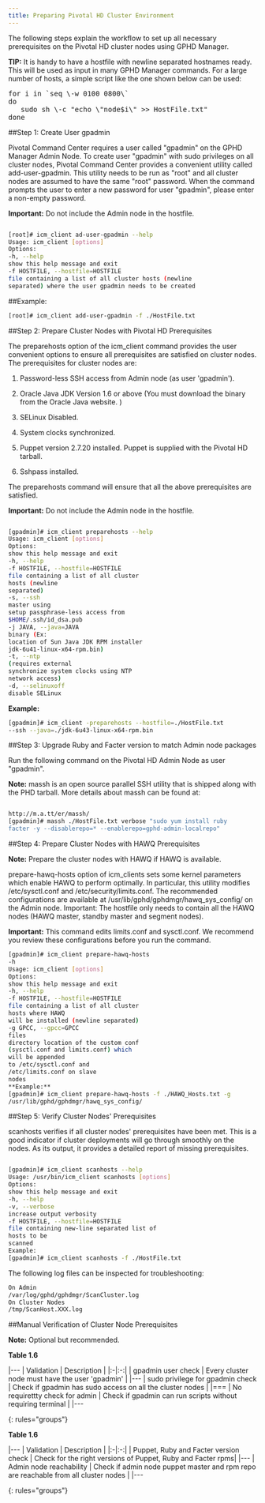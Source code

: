 ```yaml
---
title: Preparing Pivotal HD Cluster Environment
---
```


The following steps explain the workflow to set up all necessary prerequisites on the
Pivotal HD cluster nodes using GPHD Manager.

**TIP:** It is handy to have a hostfile with newline separated hostnames ready. This will
be used as input in many GPHD Manager commands. For a large number of hosts, a
simple script like the one shown below can be used:


<pre>
for i in `seq \-w 0100 0800\`
do 
   sudo sh \-c "echo \"node$i\" >> HostFile.txt"
done
</pre>


##Step 1: Create User gpadmin


Pivotal Command Center requires a user called "gpadmin" on the GPHD Manager
Admin Node. To create user "gpadmin" with sudo privileges on all cluster nodes,
Pivotal Command Center provides a convenient utility called add-user-gpadmin. This
utility needs to be run as "root" and all cluster nodes are assumed to have the same
"root" password. When the command prompts the user to enter a new password for
user "gpadmin", please enter a non-empty password.

**Important:** Do not include the Admin node in the hostfile.

```bash

[root]# icm_client ad-user-gpadmin --help
Usage: icm_client [options]
Options:
-h, --help
show this help message and exit
-f HOSTFILE, --hostfile=HOSTFILE
file containing a list of all cluster hosts (newline
separated) where the user gpadmin needs to be created

```
##Example:

```bash
[root]# icm_client add-user-gpadmin -f ./HostFile.txt

```

##Step 2: Prepare Cluster Nodes with Pivotal HD Prerequisites


The preparehosts option of the icm_client command provides the user convenient
options to ensure all prerequisites are satisfied on cluster nodes. The prerequisites for
cluster nodes are:

1.	Password-less SSH access from Admin node (as user 'gpadmin').

2. 	Oracle Java JDK Version 1.6 or above (You must download the binary from the
  	Oracle Java website. )

3. 	SELinux Disabled.

4. 	System clocks synchronized.

5. 	Puppet version 2.7.20 installed. Puppet is supplied with the Pivotal HD tarball.

6. 	Sshpass installed.

The preparehosts command will ensure that all the above prerequisites are satisfied.

**Important:** Do not include the Admin node in the hostfile.

```bash

[gpadmin]# icm_client preparehosts --help
Usage: icm_client [options]
Options:
show this help message and exit
-h, --help
-f HOSTFILE, --hostfile=HOSTFILE
file containing a list of all cluster
hosts (newline
separated)
-s, --ssh
master using
setup passphrase-less access from
$HOME/.ssh/id_dsa.pub
-j JAVA, --java=JAVA
binary (Ex:
location of Sun Java JDK RPM installer
jdk-6u41-linux-x64-rpm.bin)
-t, --ntp
(requires external
synchronize system clocks using NTP
network access)
-d, --selinuxoff
disable SELinux
```

**Example:**

```bash
[gpadmin]# icm_client -preparehosts --hostfile=./HostFile.txt
--ssh --java=./jdk-6u43-linux-x64-rpm.bin

```

##Step 3: Upgrade Ruby and Facter version to match Admin node packages

Run the following command on the Pivotal HD Admin Node as user "gpadmin".

**Note:** massh is an open source parallel SSH utility that is shipped along with the PHD
tarball. More details about massh can be found at:

```bash

http://m.a.tt/er/massh/
[gpadmin]# massh ./HostFile.txt verbose "sudo yum install ruby
facter -y --disablerepo=* --enablerepo=gphd-admin-localrepo"

```

##Step 4: Prepare Cluster Nodes with HAWQ Prerequisites


**Note:** Prepare the cluster nodes with HAWQ if HAWQ is available.

prepare-hawq-hosts option of icm_clients sets some kernel parameters which enable
HAWQ to perform optimally. In particular, this utility modifies /etc/sysctl.conf and
/etc/security/limits.conf. The recommended configurations are available at
/usr/lib/gphd/gphdmgr/hawq_sys_config/ on the Admin node.
Important: The hostfile only needs to contain all the HAWQ nodes (HAWQ master,
standby master and segment nodes).

**Important:** This command edits limits.conf and sysctl.conf. We recommend you
review these configurations before you run the command.

```bash
[gpadmin]# icm_client prepare-hawq-hosts
-h
Usage: icm_client [options]
Options:
show this help message and exit
-h, --help
-f HOSTFILE, --hostfile=HOSTFILE
file containing a list of all cluster
hosts where HAWQ
will be installed (newline separated)
-g GPCC, --gpcc=GPCC
files
directory location of the custom conf
(sysctl.conf and limits.conf) which
will be appended
to /etc/sysctl.conf and
/etc/limits.conf on slave
nodes
**Example:**
[gpadmin]# icm_client prepare-hawq-hosts -f ./HAWQ_Hosts.txt -g
/usr/lib/gphd/gphdmgr/hawq_sys_config/

```

##Step 5: Verify Cluster Nodes' Prerequisites


scanhosts verifies if all cluster nodes' prerequisites have been met. This is a good
indicator if cluster deployments will go through smoothly on the nodes. As its output,
it provides a detailed report of missing prerequisites.

```bash

[gpadmin]# icm_client scanhosts --help
Usage: /usr/bin/icm_client scanhosts [options]
Options:
show this help message and exit
-h, --help
-v, --verbose
increase output verbosity
-f HOSTFILE, --hostfile=HOSTFILE
file containing new-line separated list of
hosts to be
scanned
Example:
[gpadmin]# icm_client scanhosts -f ./HostFile.txt
```
The following log files can be inspected for troubleshooting:
```bash
On Admin
/var/log/gphd/gphdmgr/ScanCluster.log
On Cluster Nodes
/tmp/ScanHost.XXX.log

```

##Manual Verification of Cluster Node Prerequisites


**Note:** Optional but recommended.


**Table 1.6**

|---
| Validation | Description |
|:-|:-:|
| gpadmin user check | Every cluster node must have the user 'gpadmin' |
|---
| sudo privilege for gpadmin check | Check if gpadmin has sudo access on all the cluster nodes |
|===
| No requirettty check for admin | Check if gpadmin can run scripts without requiring terminal |
|---

{: rules="groups"}

**Table 1.6**

|---
| Validation | Description |
|:-|:-:|
| Puppet, Ruby and Facter version check | Check for the right versions of Puppet, Ruby and Facter rpms|
|---
| Admin node reachability | Check if admin node puppet master and rpm repo are reachable from all cluster nodes |
|---

{: rules="groups"}

